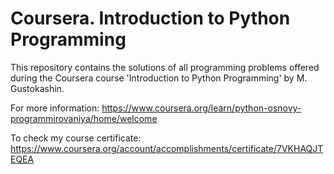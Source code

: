 # Coursera. Introduction to Python Programming

This repository contains the solutions of all programming problems offered during the Coursera course 'Introduction to Python Programming' by M. Gustokashin. 

For more information: https://www.coursera.org/learn/python-osnovy-programmirovaniya/home/welcome

To check my course certificate: https://www.coursera.org/account/accomplishments/certificate/7VKHAQJTEQEA

